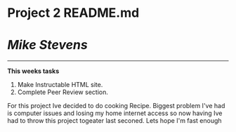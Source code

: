 # Project 2 README.md

# *Mike Stevens*

---

**This weeks tasks**
1. Make Instructable HTML site.
2. Complete Peer Review section.

For this project Ive decided to do cooking Recipe. Biggest problem I've had is computer issues and losing my home internet access so now having Ive had to throw this project togeater last seconed. Lets hope I'm fast enough
